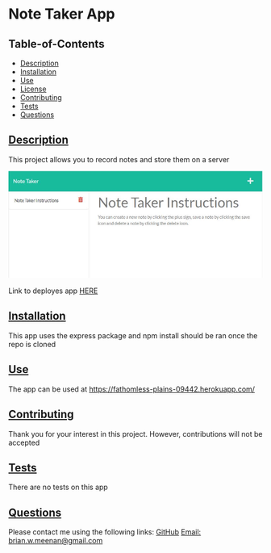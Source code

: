 # Note Taker App
  
   
  
  ## Table-of-Contents

  * [Description](#description)
  * [Installation](#installation)
  * [Use](#use)
  * [License](#license)
  * [Contributing](#contributing)
  * [Tests](#tests)
  * [Questions](#contact)
  
  ## [Description](#table-of-contents)
  This project allows you to record notes and store them on a server

  ![App Screenshot](.\public\assets\screenshot.JPG)

  Link to deployes app [HERE](https://fathomless-plains-09442.herokuapp.com/notes)

  ## [Installation](#table-of-contents)
  This app uses the express package and npm install should be ran once the repo is cloned

  ## [Use](#table-of-contents)
  The app can be used at https://fathomless-plains-09442.herokuapp.com/
  
   

  ## [Contributing](#table-of-contents)
  
  Thank you for your interest in this project. However, contributions will not be accepted
    
  
  ## [Tests](#table-of-contents)
  There are no tests on this app
  
  ## [Questions](#table-of-contents)
  Please contact me using the following links:
  [GitHub](https://github.com/brian-lets-go)
  [Email: brian.w.meenan@gmail.com](mailto:brian.w.meenan@gmail.com)
